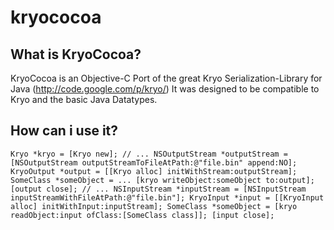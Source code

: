kryococoa
=========

What is KryoCocoa?
----------------------

KryoCocoa is an Objective-C Port of the great Kryo Serialization-Library for Java (http://code.google.com/p/kryo/)
It was designed to be compatible to Kryo and the basic Java Datatypes.


How can i use it?
----------------------

`Kryo *kryo = [Kryo new];
// ...
NSOutputStream *outputStream = [NSOutputStream outputStreamToFileAtPath:@"file.bin" append:NO];
KryoOutput *output = [[Kryo alloc] initWithStream:outputStream];
SomeClass *someObject = ...
[kryo writeObject:someObject to:output];
[output close];
// ...
NSInputStream *inputStream = [NSInputStream inputStreamWithFileAtPath:@"file.bin"];
KryoInput *input = [[KryoInput alloc] initWithInput:inputStream];
SomeClass *someObject = [kryo readObject:input ofClass:[SomeClass class]];
[input close];`
